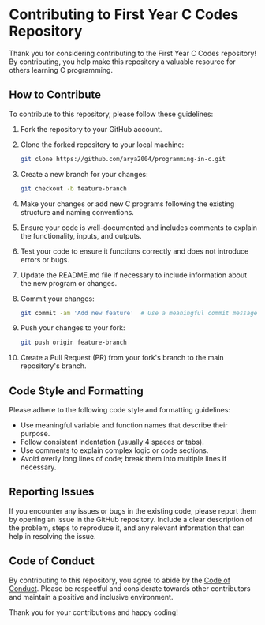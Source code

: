 # Contributing to First Year C Codes Repository

Thank you for considering contributing to the First Year C Codes repository! By contributing, you help make this repository a valuable resource for others learning C programming.

## How to Contribute

To contribute to this repository, please follow these guidelines:

1. Fork the repository to your GitHub account.

2. Clone the forked repository to your local machine:
   ```bash
   git clone https://github.com/arya2004/programming-in-c.git
   ```

3. Create a new branch for your changes:
   ```bash
   git checkout -b feature-branch
   ```

4. Make your changes or add new C programs following the existing structure and naming conventions.

5. Ensure your code is well-documented and includes comments to explain the functionality, inputs, and outputs.

6. Test your code to ensure it functions correctly and does not introduce errors or bugs.

7. Update the README.md file if necessary to include information about the new program or changes.

8. Commit your changes:
   ```bash
   git commit -am 'Add new feature'  # Use a meaningful commit message
   ```

9. Push your changes to your fork:
   ```bash
   git push origin feature-branch
   ```

10. Create a Pull Request (PR) from your fork's branch to the main repository's branch.

## Code Style and Formatting

Please adhere to the following code style and formatting guidelines:

- Use meaningful variable and function names that describe their purpose.
- Follow consistent indentation (usually 4 spaces or tabs).
- Use comments to explain complex logic or code sections.
- Avoid overly long lines of code; break them into multiple lines if necessary.

## Reporting Issues

If you encounter any issues or bugs in the existing code, please report them by opening an issue in the GitHub repository. Include a clear description of the problem, steps to reproduce it, and any relevant information that can help in resolving the issue.

## Code of Conduct

By contributing to this repository, you agree to abide by the [Code of Conduct](CODE_OF_CONDUCT.md). Please be respectful and considerate towards other contributors and maintain a positive and inclusive environment.

Thank you for your contributions and happy coding!
